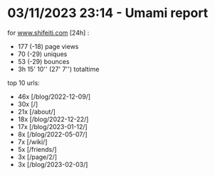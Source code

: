 # 03/11/2023 23:14 - Umami report
for www.shifeiti.com [24h] :

 - 177 (-18) page views
 - 70 (-29) uniques
 - 53 (-29) bounces
 - 3h 15' 10'' (27' 7'') totaltime


top 10 urls:
 - 46x [/blog/2022-12-09/]
 - 30x [/]
 - 21x [/about/]
 - 18x [/blog/2022-12-22/]
 - 17x [/blog/2023-01-12/]
 - 8x [/blog/2022-05-07/]
 - 7x [/wiki/]
 - 5x [/friends/]
 - 3x [/page/2/]
 - 3x [/blog/2023-02-03/]


